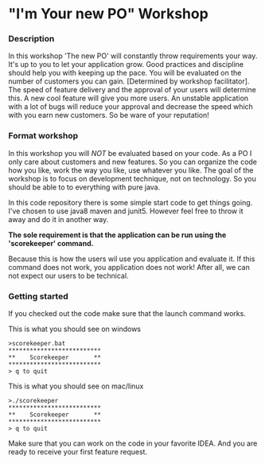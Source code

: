 # "I'm Your new PO" Workshop

### Description
In this workshop 'The new PO' will constantly throw requirements your way. It's up to you to let your application grow. Good practices and discipline should help you with keeping up the pace. You will be evaluated on the number of customers you can gain. [Determined by workshop facilitator]. The speed of feature delivery and the approval of your users will determine this. A new cool feature will give you more users. An unstable application with a lot of bugs will reduce your approval and decrease the speed which with you earn new customers. So be ware of your reputation!

### Format workshop

In this workshop you will *NOT* be evaluated based on your code. As a PO I only care about customers and new features. So you can organize the code how you like, work the way you like, use whatever you like. The goal of the workshop is to focus on development technique, not on technology. So you should be able to to everything with pure java.

In this code repository there is some simple start code to get things going. I've chosen to use java8 maven and junit5. However feel free to throw it away and do it in another way. 

**The sole requirement is that the application can be run using the 'scorekeeper' command.** 

Because this is how the users wil use you application and evaluate it. If this command does not work, you application does not work! After all, we can not expect our users to be technical.

### Getting started

If you checked out the code make sure that the launch command works. 

This is what you should see on windows

```batch
>scorekeeper.bat
**************************
**    Scorekeeper       **
**************************
> q to quit
```

This is what you should see on mac/linux

```batch
>./scorekeeper
**************************
**    Scorekeeper       **
**************************
> q to quit
```


Make sure that you can work on the code in your favorite IDEA.
And you are ready to receive your first feature request.


